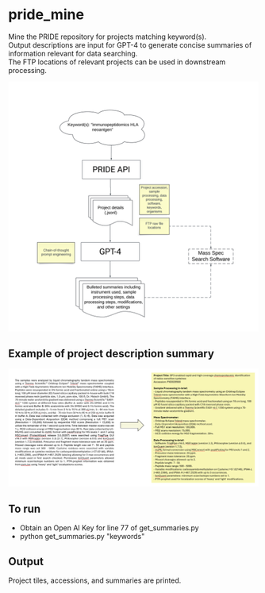# pride_mine

Mine the PRIDE repository for projects matching keyword(s). \
Output descriptions are input for GPT-4 to generate concise summaries of information relevant for data searching. \
The FTP locations of relevant projects can be used in downstream processing.

![Model](pride_mine.png)

## Example of project description summary
![Model](example.png)

## To run
- Obtain an Open AI Key for line 77 of get_summaries.py
- python get_summaries.py "keywords"

## Output
Project tiles, accessions, and summaries are printed.
